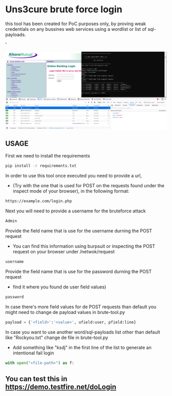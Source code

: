 

# Uns3cure brute force login

this tool has been created for PoC purposes only, by proving weak credentials on any bussines web services using a wordlist or list of sql-payloads.

'

![HOWTO](https://github.com/jdmg412/Uns3cure-Tools/blob/main/brute-tool/howto-BruteTool.JPG?raw=true)


## USAGE


First we need to install the requirements

```bash
pip install -r requirements.txt 
```

In order to use this tool once executed you need to provide a url, 
- (Try with the one that is used for POST on the requests found under the inspect mode of your browser), in the following format:

```bash
https://example.com/login.php
```

Next you will need to provide a username for the bruteforce attack
```bash
Admin
```


Provide the field name that is use for the username durning the POST request
- You can find this information using burpsuit or inspecting the POST request on your browser under /netwok/request

```bash
username
```

Provide the field name that is use for the password durning the POST request 
- find it where you found de user field values)

```bash
password
```

In case there's more field values for de POST requests than default you might need to change de payload values in brute-tool.py

```python
payload = {'<field>':'<value>', ufield:user, pfield:line}
```
    
In case you want to use another word/sql-payloads list other than default like "Rockyou.txt" change de file in brute-tool.py 
- Add something like "ksdj" in the first line of the list to generate an intentional fail login
    
```python
with open("<file-path>") as f:
```


## You can test this in https://demo.testfire.net/doLogin





